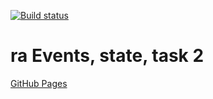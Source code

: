 [![Build status](https://ci.appveyor.com/api/projects/status/9bmcim08pyajfc0g?svg=true)](https://ci.appveyor.com/project/qvvverty/ra-events-state-2)
# ra Events, state, task 2
[GitHub Pages](https://qvvverty.github.io/ra-events-state-2/)